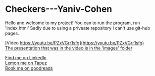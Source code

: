 # Checkers---Yaniv-Cohen

Hello and welcome to my project!
You can to run the program, run 'index.html'
Sadly due to using a priveate repository I can't use git-hub pages.

[Video https://youtu.be/PZxVGrr1sfg](https://youtu.be/PZxVGrr1sfg)
<br>
[The presentation that was in the video is in the 'images' folder](https://github.com/yanivfast1/Checkers---Yaniv-Cohen/blob/313bd18377ee9e987ba92554abebd07d9389f1bf/Checkers/images)

[Find me on LinkedIn](https://www.linkedin.com/in/yaniv-cohen-8a48b4236/)<br>
[Lemon me on Tapuz](https://www.tapuz.co.il/members/yanivyaniv22.4055136/)<br>
[Book me on goodreads](https://www.goodreads.com/user/show/150868463-yanivyaniv22)
